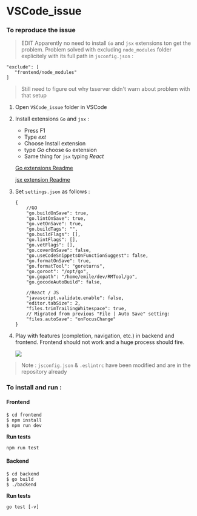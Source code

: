 # VSCode_issue

### To reproduce the issue

>EDIT
>Apparently no need to install `Go` and `jsx` extensions ton get the problem.
>Problem solved with excluding `node_modules` folder explicitely with its full path in `jsconfig.json` :
```
"exclude": [
   "frontend/node_modules"
]
```
>Still need to figure out why tsserver didn't warn about problem with that setup

1. Open `VSCode_issue` folder in VSCode

2. Install extensions `Go` and `jsx` :

    * Press F1
    * Type *ext*
    * Choose Install extension
    * type *Go* choose `Go` extension
    * Same thing for `jsx` typing *React*
    
   [Go extensions Readme](https://marketplace.visualstudio.com/items?itemName=lukehoban.Go)
   
   [jsx extension Readme](https://marketplace.visualstudio.com/items?itemName=TwentyChung.jsx)

3. Set `settings.json` as follows :

    ```
    {
        //GO
        "go.buildOnSave": true,
        "go.lintOnSave": true,
        "go.vetOnSave": true,
        "go.buildTags": "",
        "go.buildFlags": [],
        "go.lintFlags": [],
        "go.vetFlags": [],
        "go.coverOnSave": false,
        "go.useCodeSnippetsOnFunctionSuggest": false,
        "go.formatOnSave": true,
        "go.formatTool": "goreturns",
        "go.goroot": "/opt/go",
        "go.gopath": "/home/emile/dev/RMTool/go",
        "go.gocodeAutoBuild": false,
    
        //React / JS
        "javascript.validate.enable": false,
        "editor.tabSize": 2,
        "files.trimTrailingWhitespace": true,
        // Migrated from previous "File | Auto Save" setting:
        "files.autoSave": "onFocusChange"
    }
    ```

4. Play with features (completion, navigation, etc.) in backend and frontend. Frontend should not work and a huge process should fire.

    ![](http://reho.st/self/d1ced4e1b743ecabcfe470aaa225b687fe8745ed.png)

>Note : `jsconfig.json` & `.eslintrc` have been modified and are in the repository already

### To install and run :

#### Frontend
 
```
$ cd frontend
$ npm install
$ npm run dev
```

**Run tests**

`npm run test`

#### Backend

```
$ cd backend
$ go build
$ ./backend
```

**Run tests**

`go test [-v]`

